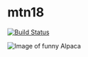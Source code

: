 # mtn18

[![Build Status](https://travis-ci.org/aliaksandrb/mtn18.svg?branch=master)](https://travis-ci.org/aliaksandrb/mtn18)

![Image of funny Alpaca](https://janicdn.akamaized.net/Assets/Images_Upload/2017/10/13/alpaca.JPG)
